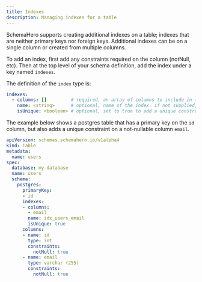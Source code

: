 ```yaml
---
title: Indexes
description: Managing indexes for a table
---
```


SchemaHero supports creating additional indexes on a table; indexes that are neither primary keys nor foreign keys. 
Additional indexes can be on a single column or created from multiple columns.

To add an index, first add any constraints required on the column (notNull, etc). 
Then at the top level of your schema definition, add the index under a key named `indexes`.

The definition of the `index` type is:

```yaml
indexes:
  - columns: []         # required, an array of columns to include in the index
    name: <string>      # optional, name of the index. if not supplied, SchemaHero will generate
    isUnique: <boolean> # optional, set to true to add a unique constraint
```

The example below shows a postgres table that has a primary key on the `id` column, but also adds a unique constraint on a not-nullable column `email`.

```yaml
apiVersion: schemas.schemahero.io/v1alpha4
kind: Table
metadata:
  name: users
spec:
  database: my-database
  name: users
  schema:
    postgres:
      primaryKey:
      - id
      indexes:
      - columns:
        - email
        name: idx_users_email
        isUnique: true
      columns:
      - name: id
        type: int
        constraints:
          notNull: true
      - name: email
        type: varchar (255)
        constraints:
          notNull: true
```
